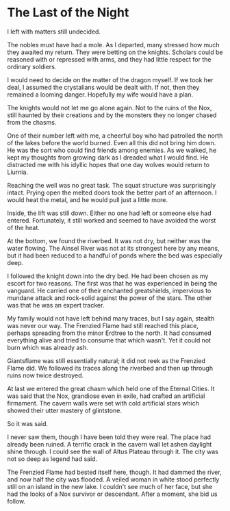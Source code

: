 # The Last of the Night

I left with matters still undecided.

The nobles must have had a mole. As I departed, many stressed how much they awaited my return. They were betting on the knights. Scholars could be reasoned with or repressed with arms, and they had little respect for the ordinary soldiers.

I would need to decide on the matter of the dragon myself. If we took her deal, I assumed the crystalians would be dealt with. If not, then they remained a looming danger. Hopefully my wife would have a plan.

The knights would not let me go alone again. Not to the ruins of the Nox, still haunted by their creations and by the monsters they no longer chased from the chasms.

One of their number left with me, a cheerful boy who had patrolled the north of the lakes before the world burned. Even all this did not bring him down. He was the sort who could find friends among enemies. As we walked, he kept my thoughts from growing dark as I dreaded what I would find. He distracted me with his idyllic hopes that one day wolves would return to Liurnia.

Reaching the well was no great task. The squat structure was surprisingly intact. Prying open the melted doors took the better part of an afternoon. I would heat the metal, and he would pull just a little more.

Inside, the lift was still down. Either no one had left or someone else had entered. Fortunately, it still worked and seemed to have avoided the worst of the heat.

At the bottom, we found the riverbed. It was not dry, but neither was the water flowing. The Ainsel River was not at its strongest here by any means, but it had been reduced to a handful of ponds where the bed was especially deep.

I followed the knight down into the dry bed. He had been chosen as my escort for two reasons. The first was that he was experienced in being the vanguard. He carried one of their enchanted greatshields, impervious to mundane attack and rock-solid against the power of the stars. The other was that he was an expert tracker.

My family would not have left behind many traces, but I say again, stealth was never our way. The Frenzied Flame had still reached this place, perhaps spreading from the minor Erdtree to the north. It had consumed everything alive and tried to consume that which wasn't. Yet it could not burn which was already ash.

Giantsflame was still essentially natural; it did not reek as the Frenzied Flame did. We followed its traces along the riverbed and then up through ruins now twice destroyed.

At last we entered the great chasm which held one of the Eternal Cities. It was said that the Nox, grandiose even in exile, had crafted an artificial firmament. The cavern walls were set with cold artificial stars which showed their utter mastery of glintstone.

So it was said.

I never saw them, though I have been told they were real. The place had already been ruined. A terrific crack in the cavern wall let ashen daylight shine through. I could see the wall of Altus Plateau through it. The city was not so deep as legend had said.

The Frenzied Flame had bested itself here, though. It had dammed the river, and now half the city was flooded. A veiled woman in white stood perfectly still on an island in the new lake. I couldn't see much of her face, but she had the looks of a Nox survivor or descendant. After a moment, she bid us follow.
